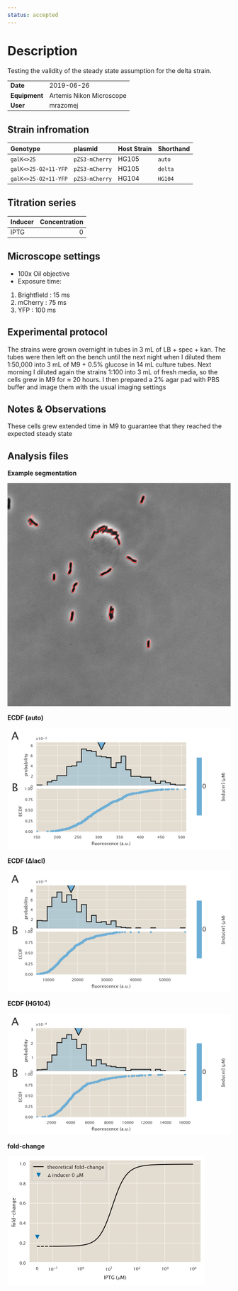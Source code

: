 ```yaml
---
status: accepted
---
```


# Description
Testing the validity of the steady state assumption for the delta
strain.

| | |
|-|-|
| __Date__ | 2019-06-26 |
| __Equipment__ | Artemis Nikon Microscope |
| __User__ | mrazomej |

## Strain infromation
| Genotype | plasmid | Host Strain | Shorthand |
| :------- | :------ | :---------- | :-------- |
| `galK<>25` | `pZS3-mCherry` | HG105 | `auto` |
| `galK<>25-O2+11-YFP` | `pZS3-mCherry` | HG105 | `delta` |
| `galK<>25-O2+11-YFP` | `pZS3-mCherry` | HG104 | `HG104` |

## Titration series
| Inducer | Concentration |
| :------ | ------------: |
| IPTG | 0 |

## Microscope settings

* 100x Oil objective
* Exposure time:
1. Brightfield : 15 ms
2. mCherry : 75 ms
3. YFP : 100 ms

## Experimental protocol

The strains were grown overnight in tubes in 3 mL of LB + spec + kan.
The tubes were then left on the bench until the next night when I
diluted them 1:50,000 into 3 mL of M9 + 0.5% glucose in 14 mL culture
tubes. Next morning I diluted again the strains 1:100 into 3 mL of 
fresh media, so the cells grew in M9 for ≈ 20 hours.
I then prepared a 2% agar pad with PBS buffer and image them with the
usual imaging settings

## Notes & Observations
These cells grew extended time in M9 to guarantee that they reached the
expected steady state

## Analysis files

**Example segmentation**

![](outdir/example_segmentation.png)

**ECDF (auto)**

![](outdir/auto_fluor_ecdf.png)

**ECDF (∆lacI)**

![](outdir/delta_fluor_ecdf.png)

**ECDF (HG104)**

![](outdir/exp_fluor_ecdf.png)

**fold-change**

![](outdir/fold_change.png)
